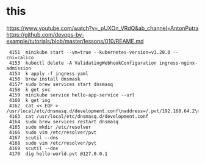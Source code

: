 # this 
https://www.youtube.com/watch?v=_pUXOn_VRdQ&ab_channel=AntonPutra
https://github.com/devops-by-example/tutorials/blob/master/lessons/010/REAME.md
```
 4151  minikube start --vm=true --kubernetes-version=v1.20.0 --cni=calico
 4153  kubectl delete -A ValidatingWebhookConfiguration ingress-nginx-admission
 4154  k apply -f ingress.yaml
 4156  brew install dnsmask
 4157* sudo brew services start dnsmasq
 4158  k get svc
 4159  minikube service hello-app-service --url
 4160  k get ing
 4162  cat << EOF > /usr/local/etc/dnsmasq.d/development.conf\naddress=/.pvt/192.168.64.2\nEOF
 4163  cat /usr/local/etc/dnsmasq.d/development.conf
 4164  sudo brew services restart dnsmasq
 4165  sudo mkdir /etc/resolver
 4166  sudo vim /etc/resolver/pvt
 4167  scutil --dns
 4168  sudo vim /etc/resolver/pvt
 4169  scutil --dns
 4170  dig hello-world.pvt @127.0.0.1

```
